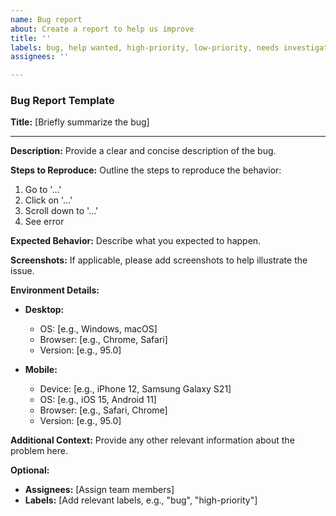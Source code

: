 ```yaml
---
name: Bug report
about: Create a report to help us improve
title: ''
labels: bug, help wanted, high-priority, low-priority, needs investigation
assignees: ''

---
```


### Bug Report Template

**Title:** [Briefly summarize the bug]

---

**Description:**
Provide a clear and concise description of the bug.

**Steps to Reproduce:**
Outline the steps to reproduce the behavior:
1. Go to '...'
2. Click on '...'
3. Scroll down to '...'
4. See error

**Expected Behavior:**
Describe what you expected to happen.

**Screenshots:**
If applicable, please add screenshots to help illustrate the issue.

**Environment Details:**

- **Desktop:**
  - OS: [e.g., Windows, macOS]
  - Browser: [e.g., Chrome, Safari]
  - Version: [e.g., 95.0]

- **Mobile:**
  - Device: [e.g., iPhone 12, Samsung Galaxy S21]
  - OS: [e.g., iOS 15, Android 11]
  - Browser: [e.g., Safari, Chrome]
  - Version: [e.g., 95.0]

**Additional Context:**
Provide any other relevant information about the problem here.

**Optional:**
- **Assignees:** [Assign team members]
- **Labels:** [Add relevant labels, e.g., "bug", "high-priority"]
